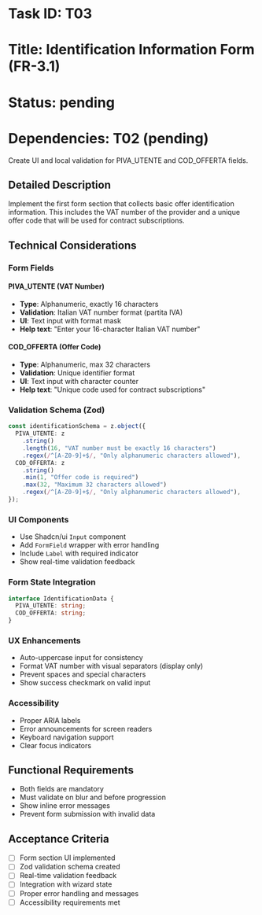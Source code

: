 # Task ID: T03

# Title: Identification Information Form (FR-3.1)

# Status: pending

# Dependencies: T02 (pending)

Create UI and local validation for PIVA_UTENTE and COD_OFFERTA fields.

## Detailed Description

Implement the first form section that collects basic offer identification information. This includes the VAT number of the provider and a unique offer code that will be used for contract subscriptions.

## Technical Considerations

### Form Fields

#### PIVA_UTENTE (VAT Number)

- **Type**: Alphanumeric, exactly 16 characters
- **Validation**: Italian VAT number format (partita IVA)
- **UI**: Text input with format mask
- **Help text**: "Enter your 16-character Italian VAT number"

#### COD_OFFERTA (Offer Code)

- **Type**: Alphanumeric, max 32 characters
- **Validation**: Unique identifier format
- **UI**: Text input with character counter
- **Help text**: "Unique code used for contract subscriptions"

### Validation Schema (Zod)

```typescript
const identificationSchema = z.object({
  PIVA_UTENTE: z
    .string()
    .length(16, "VAT number must be exactly 16 characters")
    .regex(/^[A-Z0-9]+$/, "Only alphanumeric characters allowed"),
  COD_OFFERTA: z
    .string()
    .min(1, "Offer code is required")
    .max(32, "Maximum 32 characters allowed")
    .regex(/^[A-Z0-9]+$/, "Only alphanumeric characters allowed"),
});
```

### UI Components

- Use Shadcn/ui `Input` component
- Add `FormField` wrapper with error handling
- Include `Label` with required indicator
- Show real-time validation feedback

### Form State Integration

```typescript
interface IdentificationData {
  PIVA_UTENTE: string;
  COD_OFFERTA: string;
}
```

### UX Enhancements

- Auto-uppercase input for consistency
- Format VAT number with visual separators (display only)
- Prevent spaces and special characters
- Show success checkmark on valid input

### Accessibility

- Proper ARIA labels
- Error announcements for screen readers
- Keyboard navigation support
- Clear focus indicators

## Functional Requirements

- Both fields are mandatory
- Must validate on blur and before progression
- Show inline error messages
- Prevent form submission with invalid data

## Acceptance Criteria

- [ ] Form section UI implemented
- [ ] Zod validation schema created
- [ ] Real-time validation feedback
- [ ] Integration with wizard state
- [ ] Proper error handling and messages
- [ ] Accessibility requirements met
